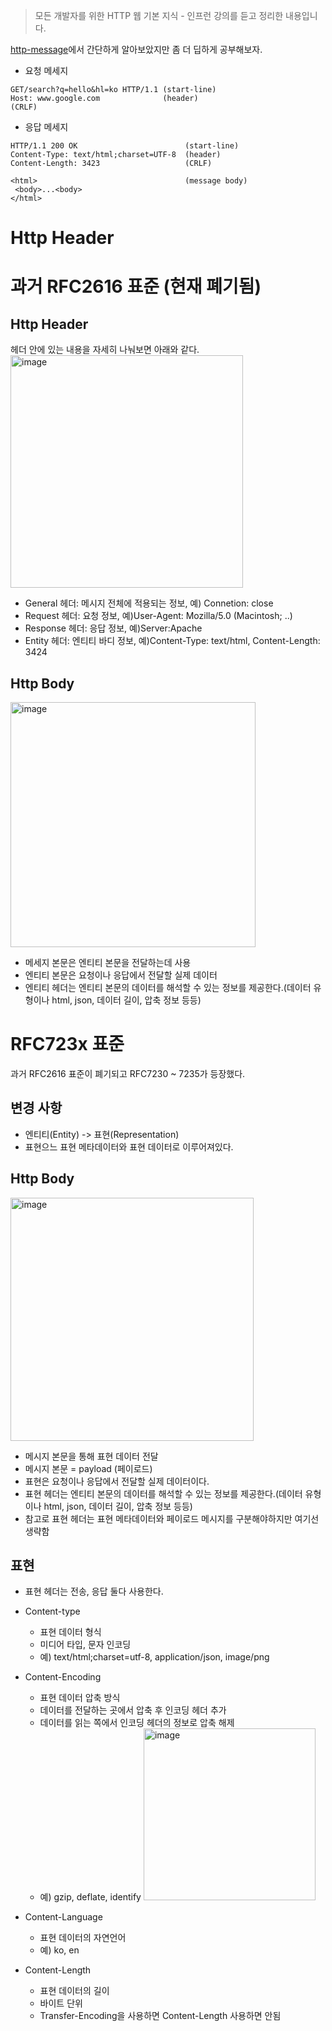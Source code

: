 > 모든 개발자를 위한 HTTP 웹 기본 지식 - 인프런 강의를 듣고 정리한 내용입니다.

[http-message](WEB/HTTP/http-message.md)에서 간단하게 알아보았지만 좀 더 딥하게 공부해보자.

- 요청 메세지
```
GET/search?q=hello&hl=ko HTTP/1.1 (start-line)
Host: www.google.com              (header)
(CRLF)            
```                                  
- 응답 메세지
```
HTTP/1.1 200 OK                        (start-line)
Content-Type: text/html;charset=UTF-8  (header)
Content-Length: 3423                   (CRLF)

<html>                                 (message body)
 <body>...<body>
</html>
```

# Http Header
# 과거 RFC2616 표준 (현재 폐기됨)
## Http Header
헤더 안에 있는 내용을 자세히 나눠보면 아래와 같다.</br>
<img width="372" alt="image" src="https://github.com/soyeong125/TIL/assets/57309311/688548ab-2e68-4f17-ba64-62148877cdf8">

- General 헤더: 메시지 전체에 적용되는 정보, 예) Connetion: close
- Request 헤더: 요청 정보, 예)User-Agent: Mozilla/5.0 (Macintosh; ..)
- Response 헤더: 응답 정보, 예)Server:Apache
- Entity 헤더: 엔티티 바디 정보, 예)Content-Type: text/html, Content-Length: 3424

## Http Body
<img width="392" alt="image" src="https://github.com/soyeong125/TIL/assets/57309311/927d5cbf-c7d9-4e12-95c2-7020badeafc4">
</br>

- 메세지 본문은 엔티티 본문을 전달하는데 사용
- 엔티티 본문은 요청이나 응답에서 전달할 실제 데이터
- 엔티티 헤더는 엔티티 본문의 데이터를 해석할 수 있는 정보를 제공한다.(데이터 유형이나 html, json, 데이터 길이, 압축 정보 등등)

# RFC723x 표준
과거 RFC2616 표준이 폐기되고 RFC7230 ~ 7235가 등장했다.</br>

## 변경 사항
- 엔티티(Entity) -> 표현(Representation)
- 표현으느 표현 메타데이터와 표현 데이터로 이루어져있다.

## Http Body
<img width="389" alt="image" src="https://github.com/soyeong125/TIL/assets/57309311/cab4870e-77fc-48ea-8be9-baafa59f884c">
</br>

- 메시지 본문을 통해 표현 데이터 전달
- 메시지 본문 = payload (페이로드)
- 표현은 요청이나 응답에서 전달할 실제 데이터이다.
- 표현 헤더는 엔티티 본문의 데이터를 해석할 수 있는 정보를 제공한다.(데이터 유형이나 html, json, 데이터 길이, 압축 정보 등등)
- 참고로 표현 헤더는 표현 메타데이터와 페이로드 메시지를 구분해야하지만 여기선 생략함

## 표현
- 표현 헤더는 전송, 응답 둘다 사용한다.
- Content-type
  - 표현 데이터 형식
  - 미디어 타입, 문자 인코딩
  - 예) text/html;charset=utf-8, application/json, image/png
- Content-Encoding
  - 표현 데이터 압축 방식
  - 데이터를 전달하는 곳에서 압축 후 인코딩 헤더 추가
  - 데이터를 읽는 쪽에서 인코딩 헤더의 정보로 압축 해제
  - 예) gzip, deflate, identify
    <img width="275" alt="image" src="https://github.com/soyeong125/TIL/assets/57309311/7c7b735b-8a65-43fe-b29d-e10e4b188d88">

- Content-Language
  - 표현 데이터의 자연언어
  - 예) ko, en
- Content-Length
  - 표현 데이터의 길이
  - 바이트 단위
  - Transfer-Encoding을 사용하면 Content-Length 사용하면 안됨
